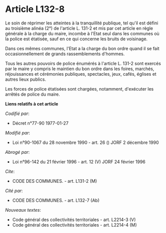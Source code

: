 # Article L132-8

Le soin de réprimer les atteintes à la tranquillité publique, tel qu'il est défini au troisième alinéa (2°) de l'article L.
131-2 et mis par cet article en règle générale à la charge du maire, incombe à l'Etat seul dans les communes où la police est
étatisée, sauf en ce qui concerne les bruits de voisinage.

Dans ces mêmes communes, l'Etat a la charge du bon ordre quand il se fait occasionnellement de grands rassemblements
d'hommes.

Tous les autres pouvoirs de police énumérés à l'article L. 131-2 sont exercés par le maire y compris le maintien du bon ordre
dans les foires, marchés, réjouissances et cérémonies publiques, spectacles, jeux, cafés, églises et autres lieux publics.

Les forces de police étatisées sont chargées, notamment, d'exécuter les arrêtés de police du maire.

**Liens relatifs à cet article**

_Codifié par_:

  - Décret n°77-90 1977-01-27

_Modifié par_:

  - Loi n°90-1067 du 28 novembre 1990 - art. 26 () JORF 2 décembre 1990

_Abrogé par_:

  - Loi n°96-142 du 21 février 1996 - art. 12 (V) JORF 24 février 1996

_Cite_:

  - CODE DES COMMUNES. - art. L131-2 (M)

_Cité par_:

  - CODE DES COMMUNES. - art. L132-7 (Ab)

_Nouveaux textes_:

  - Code général des collectivités territoriales - art. L2214-3 (V)
  - Code général des collectivités territoriales - art. L2214-4 (M)
